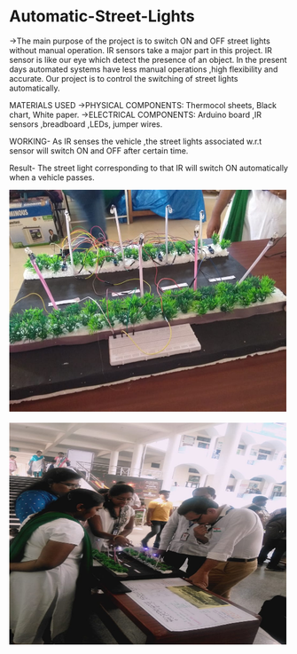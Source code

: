 # Automatic-Street-Lights
->The main purpose of the project is to switch ON and OFF street lights without manual operation.
IR sensors take a major part in this project.
IR sensor is like our eye which detect the presence of an object.
In the present days automated systems have less manual operations ,high flexibility and accurate.
Our project is to control the switching of street lights automatically.

MATERIALS USED
->PHYSICAL COMPONENTS:
  Thermocol sheets,
  Black chart,
  White paper.
->ELECTRICAL COMPONENTS:
  Arduino board ,IR sensors ,breadboard ,LEDs, jumper wires.
 
 WORKING-
 As IR senses the vehicle ,the street lights associated w.r.t sensor will switch ON and OFF after certain time.

  
 Result-
 The street light corresponding to that IR will switch ON automatically when a vehicle passes.
<div class="row">
  <img src="https://github.com/PoojyaSree/Automatic-Street-Lights/blob/main/project%20pic%201.jpg" width="500" height="400">&nbsp;&nbsp;
   <img src="https://github.com/PoojyaSree/Automatic-Street-Lights/blob/main/project%20pic%202.jpg" width="500" height="400">
  </div>
